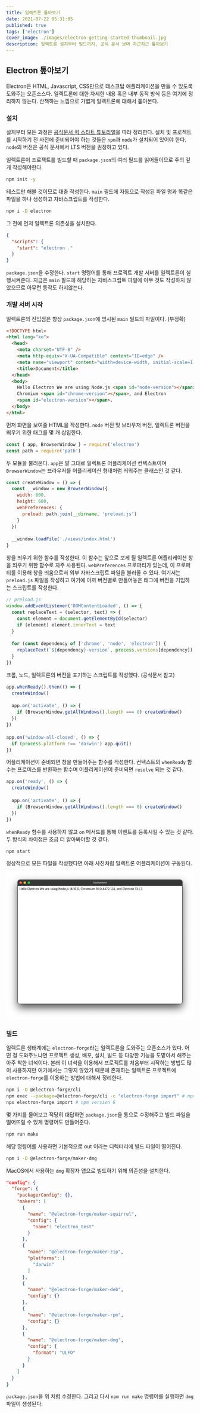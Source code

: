 ```yaml
---
title: 일렉트론 톺아보기
date: 2021-07-22 05:31:05
published: true
tags: ['electron']
cover_image: ./images/electron-getting-started-thumbnail.jpg
description: 일렉트론 설치부터 빌드까지, 공식 문서 보며 차근차근 톺아보기
---
```


## Electron 톺아보기

Electron은 HTML, Javascript, CSS만으로 데스크탑 애플리케이션을 만들 수 있도록 도와주는 오픈소스다. 일렉트론에 대한 자세한 내용 혹은 내부 동작 방식 등은 여기에 정리하지 않는다. 산책하는 느낌으로 가볍게 일렉트론에 대해서 톺아본다.

### 설치

설치부터 모든 과정은 [공식문서 퀵 스타트 튜토리얼](https://www.electronjs.org/docs/tutorial/quick-start)을 따라 정리한다. 설치 및 프로젝트를 시작하기 전 사전에 준비되어야 하는 것들은 `npm`과 `node`가 설치되어 있어야 한다. `node`의 버전은 공식 문서에서 LTS 버전을 권장하고 있다.

일렉트론이 프로젝트를 빌드할 때 `package.json`의 여러 필드를 읽어들이므로 주의 깊게 작성해야한다.

```sh
npm init -y
```

테스트만 해볼 것이므로 대충 작성한다. `main` 필드에 자동으로 작성된 파일 명과 똑같은 파일을 하나 생성하고 자바스크립트를 작성한다.

```sh
npm i -D electron
```

그 전에 먼저 일렉트론 의존성을 설치한다.

```json
{
  "scripts": {
    "start": "electron ."
  }
}
```

`package.json`을 수정한다. `start` 명령어를 통해 프로젝트 개발 서버를 일렉트론이 실행시켜준다. 지금은 `main` 필드에 해당하는 자바스크립트 파일에 아무 것도 작성하지 않았으므로 아무런 동작도 하지않는다.

### 개발 서버 시작

일렉트론의 진입점은 항상 `package.json`에 명시된 `main` 필드의 파일이다. (부정확)

```html
<!DOCTYPE html>
<html lang="ko">
  <head>
    <meta charset="UTF-8" />
    <meta http-equiv="X-UA-Compatible" content="IE=edge" />
    <meta name="viewport" content="width=device-width, initial-scale=1.0" />
    <title>Document</title>
  </head>
  <body>
    Hello Electron We are using Node.js <span id="node-version"></span>,
    Chromium <span id="chrome-version"></span>, and Electron
    <span id="electron-version"></span>.
  </body>
</html>
```

먼저 화면을 보여줄 HTML을 작성한다. `node` 버전 및 브라우저 버전, 일렉트론 버전을 띄우기 위한 태그를 몇 개 삽입한다.

```js
const { app, BrowserWindow } = require('electron')
const path = require('path')
```

두 모듈을 불러온다. `app`은 말 그대로 일렉트론 어플리케이션 컨텍스트이며 `BrowserWindow`는 브라우저를 어플리케이션 형태처럼 띄워주는 클래스인 것 같다.

```js
const createWindow = () => {
  const __window = new BrowserWindow({
    width: 800,
    height: 600,
    webPreferences: {
      preload: path.join(__dirname, 'preload.js')
    }
  })

  __window.loadFile('./views/index.html')
}
```

창을 띄우기 위한 함수를 작성한다. 이 함수는 앞으로 보게 될 일렉트론 어플리케이션 창을 띄우기 위한 함수로 자주 사용된다. `webPreferences` 프로퍼티가 있는데, 이 프로퍼티를 이용해 창을 띄움으로서 외부 자바스크립트 파일을 불러올 수 있다. 여기서는 `preload.js` 파일을 작성하고 여기에 아까 버전별로 만들어놓은 태그에 버전을 기입하는 스크립트를 작성한다.

```js
// preload.js
window.addEventListener('DOMContentLoaded', () => {
  const replaceText = (selector, text) => {
    const element = document.getElementById(selector)
    if (element) element.innerText = text
  }

  for (const dependency of ['chrome', 'node', 'electron']) {
    replaceText(`${dependency}-version`, process.versions[dependency])
  }
})
```

크롬, 노드, 일렉트론의 버전을 표기하는 스크립트를 작성했다. (공식문서 참고)

```js
app.whenReady().then(() => {
  createWindow()

  app.on('activate', () => {
    if (BrowserWindow.getAllWindows().length === 0) createWindow()
  })
})

app.on('window-all-closed', () => {
  if (process.platform !== 'darwin') app.quit()
})
```

어플리케이션이 준비되면 창을 만들어주는 함수를 작성한다. 컨텍스트의 `whenReady` 함수는 프로미스를 반환하는 함수며 어플리케이션이 준비되면 `resolve` 되는 것 같다.

```js
app.on('ready', () => {
  createWindow()

  app.on('activate', () => {
    if (BrowserWindow.getAllWindows().length === 0) createWindow()
  })
})
```

`whenReady` 함수를 사용하지 않고 `on` 메서드를 통해 이벤트를 등록시킬 수 있는 것 같다. 두 방식의 차이점은 조금 더 알아봐야할 것 같다.

```sh
npm start
```

정상적으로 모든 파일을 작성했다면 아래 사진처럼 일렉트론 어플리케이션이 구동된다.

![Electron Example](./images/electron-getting-started-1.png)

### 빌드

일렉트론 생태계에는 `electron-forge`라는 일렉트론을 도와주는 오픈소스가 있다. 어떤 걸 도와주느냐면 프로젝트 생성, 배포, 설치, 빌드 등 다양한 기능을 도맡아서 해주는 아주 착한 녀석이다. 본래 이 녀석을 이용해서 프로젝트를 처음부터 시작하는 방법도 많이 사용하지만 여기에서는 그렇지 않았기 때문에 존재하는 일렉트론 프로젝트에 `electron-forge`를 이용하는 방법에 대해서 정리한다.

```sh
npm i -D @electron-forge/cli
npm exec --package=@electron-forge/cli -c "electron-forge import" # npm version >= 7
npx electron-forge import # npm version 6
```

몇 가지를 물어보고 적당히 대답하면 `package.json`을 통으로 수정해주고 빌드 파일을 떨어뜨릴 수 있게 명령어도 만들어준다.

```sh
npm run make
```

해당 명령어를 사용하면 기본적으로 out 이라는 디렉터리에 빌드 파일이 떨어진다.

```sh
npm i -D @electron-forge/maker-dmg
```

MacOS에서 사용하는 `dmg` 확장자 앱으로 빌드하기 위해 의존성을 설치한다.

```json
"config": {
  "forge": {
    "packagerConfig": {},
    "makers": [
      {
        "name": "@electron-forge/maker-squirrel",
        "config": {
          "name": "electron_test"
        }
      },
      {
        "name": "@electron-forge/maker-zip",
        "platforms": [
          "darwin"
        ]
      },
      {
        "name": "@electron-forge/maker-deb",
        "config": {}
      },
      {
        "name": "@electron-forge/maker-rpm",
        "config": {}
      },
      {
        "name": "@electron-forge/maker-dmg",
        "config": {
          "format": "ULFO"
        }
      }
    ]
  }
}
```

`package.json`을 위 처럼 수정한다. 그리고 다시 `npm run make` 명령어를 실행하면 `dmg` 파일이 생성된다.
